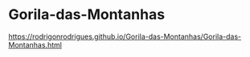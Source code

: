 # Gorila-das-Montanhas
https://rodrigonrodrigues.github.io/Gorila-das-Montanhas/Gorila-das-Montanhas.html
